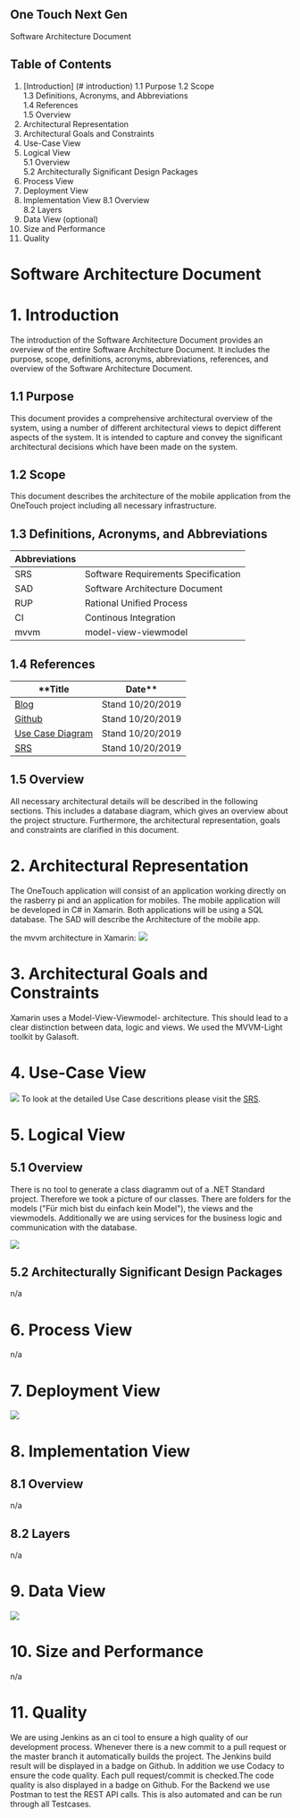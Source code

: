 ## One Touch Next Gen
Software Architecture Document


## Table of Contents
1.	[Introduction]	(# introduction)
1.1	Purpose	
1.2	Scope	
1.3	Definitions, Acronyms, and Abbreviations	
1.4	References	
1.5	Overview	
2.	Architectural Representation	
3.	Architectural Goals and Constraints	
4.	Use-Case View	
5.	Logical View	
5.1	Overview	
5.2	Architecturally Significant Design Packages	
6.	Process View	
7.	Deployment View	
8.	Implementation View	
8.1	Overview	
8.2	Layers	
9.	Data View (optional)	
10.	Size and Performance	
11.	Quality	
 
# Software Architecture Document 
# 1.	Introduction <a name="introduction">
The introduction of the Software Architecture Document provides an overview of the entire Software Architecture Document. It includes the purpose, scope, definitions, acronyms, abbreviations, references, and overview of the Software Architecture Document.
## 1.1	Purpose
This document provides a comprehensive architectural overview of the system, using a number of different architectural views to depict different aspects of the system. It is intended to capture and convey the significant architectural decisions which have been made on the system.

## 1.2	Scope
This document describes the architecture of the mobile application from the OneTouch project including all necessary infrastructure.

## 1.3	Definitions, Acronyms, and Abbreviations
|**Abbreviations**||
|---|---|
|SRS|Software Requirements Specification|
|SAD|Software Architecture Document|
|RUP|Rational Unified Process|
|CI|Continous Integration|
|mvvm|model-view-viewmodel|

## 1.4	References
|**Title|Date**|
|---|---|
|[Blog](https://onetouch940978896.wordpress.com/)|Stand 10/20/2019|
|[Github](https://github.com/TheLordXII/OneTouch)| Stand 10/20/2019|
|[Use Case Diagram](https://github.com/TheLordXII/OneTouch/blob/master/UseCaseDiagram.png)|Stand 10/20/2019|
|[SRS](https://github.com/TheLordXII/OneTouch/blob/master/SRS.md)|Stand 10/20/2019|

## 1.5	Overview
All necessary architectural details will be described in the following sections. This includes a database diagram, which gives an overview about the project structure.
Furthermore, the architectural representation, goals and constraints are clarified in this document.
# 2.	Architectural Representation 
The OneTouch application will consist of an application working directly on the rasberry pi and an application for mobiles. The mobile application will be developed in C# in Xamarin. Both applications will be using a SQL database. The SAD will describe the Architecture of the mobile app. 

the mvvm architecture in Xamarin:
![](https://github.com/TheLordXII/OneTouch/blob/master/mvvmXamarin.png)

# 3.	Architectural Goals and Constraints 
Xamarin uses a Model-View-Viewmodel- architecture. This should lead to a clear distinction between data, logic and views.
We used the MVVM-Light toolkit by Galasoft.

# 4.	Use-Case View 
![](https://github.com/TheLordXII/OneTouch/blob/master/UseCaseDiagram.png)
To look at the detailed Use Case descritions please visit the [SRS](https://github.com/TheLordXII/OneTouch/blob/master/SRS.md).

# 5.	Logical View 
## 5.1	Overview
There is no tool to generate a class diagramm out of a .NET Standard project. Therefore we took a picture of our classes.
There are folders for the models ("Für mich bist du einfach kein Model"), the views and the viewmodels. Additionally we are using services for the business logic and communication with the database.

![](https://github.com/TheLordXII/OneTouch/blob/master/ClassesLogicalView.png)

## 5.2	Architecturally Significant Design Packages
n/a

# 6.	Process View 
n/a

# 7.	Deployment View 
![](https://github.com/TheLordXII/OneTouch/blob/master/DeploymentView.png)

# 8.	Implementation View 
## 8.1	Overview
n/a

## 8.2	Layers
n/a

# 9.	Data View
![](https://github.com/TheLordXII/OneTouch/blob/master/Database/DBSchema.png)

# 10.	Size and Performance 
n/a

# 11.	Quality 
We are using Jenkins as an ci tool to ensure a high quality of our development process. Whenever there is a new commit to a pull request or the master branch it automatically builds the project. The Jenkins build result will be displayed in a badge on Github.
In addition we use Codacy to ensure the code quality. Each pull request/commit is checked.The code quality is also displayed in a badge on Github.
For the Backend we use Postman to test the REST API calls. This is also automated and can be run through all Testcases.
